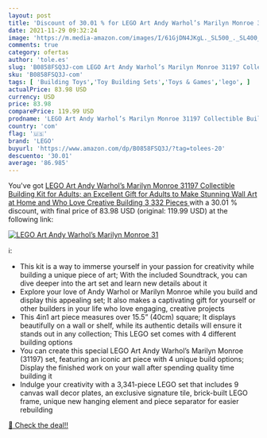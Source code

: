 ```yaml
---
layout: post
title: 'Discount of 30.01 % for LEGO Art Andy Warhol’s Marilyn Monroe 31'
date: 2021-11-29 09:32:24
image: 'https://m.media-amazon.com/images/I/61GjDN4JKgL._SL500_._SL400_.jpg'
comments: true
category: ofertas
author: 'tole.es'
slug: 'B0858FSQ3J-com LEGO Art Andy Warhol’s Marilyn Monroe 31197 Collectible...'
sku: 'B0858FSQ3J-com'
tags: [ 'Building Toys','Toy Building Sets','Toys & Games','lego', ]
actualPrice: 83.98 USD
currency: USD
price: 83.98
comparePrice: 119.99 USD
prodname: 'LEGO Art Andy Warhol’s Marilyn Monroe 31197 Collectible Building Kit for Adults; an Excellent Gift for Adults to Make Stunning Wall Art at Home and Who Love Creative Building  3 332 Pieces '
country: 'com'
flag: '🇺🇸'
brand: 'LEGO'
buyurl: 'https://www.amazon.com/dp/B0858FSQ3J/?tag=tolees-20'
descuento: '30.01'
average: '86.985'
---
```


You've got [LEGO Art Andy Warhol’s Marilyn Monroe 31197 Collectible Building Kit for Adults; an Excellent Gift for Adults to Make Stunning Wall Art at Home and Who Love Creative Building  3 332 Pieces ](https://www.amazon.com/dp/B0858FSQ3J/?tag=tolees-20) with a  30.01 % discount, with final price of 83.98 USD (original: 119.99 USD) at the following link:

[![LEGO Art Andy Warhol’s Marilyn Monroe 31](https://m.media-amazon.com/images/I/61GjDN4JKgL._SL500_._SL400_.jpg)](https://www.amazon.com/dp/B0858FSQ3J/?tag=tolees-20)

ℹ️:

- This kit is a way to immerse yourself in your passion for creativity while building a unique piece of art; With the included Soundtrack, you can dive deeper into the art set and learn new details about it
- Explore your love of Andy Warhol or Marilyn Monroe while you build and display this appealing set; It also makes a captivating gift for yourself or other builders in your life who love engaging, creative projects
- This 4in1 art piece measures over 15.5” (40cm) square; It displays beautifully on a wall or shelf, while its authentic details will ensure it stands out in any collection; This LEGO set comes with 4 different building options
- You can create this special LEGO Art Andy Warhol’s Marilyn Monroe (31197) set, featuring an iconic art piece with 4 unique build options; Display the finished work on your wall after spending quality time building it
- Indulge your creativity with a 3,341-piece LEGO set that includes 9 canvas wall decor plates, an exclusive signature tile, brick-built LEGO frame, unique new hanging element and piece separator for easier rebuilding

[🛒 Check the deal!!](https://www.amazon.com/dp/B0858FSQ3J/?tag=tolees-20)

